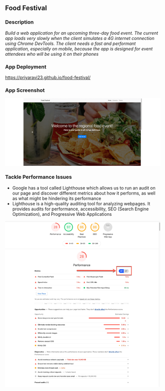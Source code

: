 ## Food Festival

### Description

*Build a web application for an upcoming three-day food event. The current app loads very slowly when the client simulates a 4G internet connection using Chrome DevTools. The client needs a fast and performant application, especially on mobile, because the app is designed for event attendees who will be using it on their phones*

### App Deployment

https://priyaravi23.github.io/food-festival/

### App Screenshot

![](images/food_festival.gif)

### Tackle Performance Issues

- Google has a tool called Lighthouse which allows us to run an audit on our page and discover different metrics about how it performs, as well as what might be hindering its performance
- Lighthouse is a high-quality auditing tool for analyzing webpages. It provides audits for performance, accessibility, SEO (Search Engine Optimization), and Progressive Web Applications

![](images/lighthouse.jpg)
